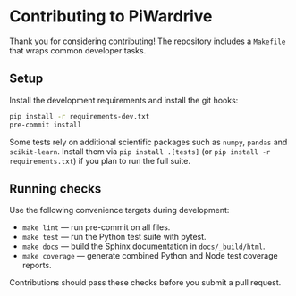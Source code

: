 # Contributing to PiWardrive

Thank you for considering contributing! The repository includes a `Makefile` that wraps common developer tasks.

## Setup

Install the development requirements and install the git hooks:

```bash
pip install -r requirements-dev.txt
pre-commit install
```

Some tests rely on additional scientific packages such as `numpy`, `pandas`
and `scikit-learn`. Install them via `pip install .[tests]` (or
`pip install -r requirements.txt`) if you plan to run the full suite.

## Running checks

Use the following convenience targets during development:

- `make lint` — run pre-commit on all files.
- `make test` — run the Python test suite with pytest.
- `make docs` — build the Sphinx documentation in `docs/_build/html`.
- `make coverage` — generate combined Python and Node test coverage reports.

Contributions should pass these checks before you submit a pull request.
